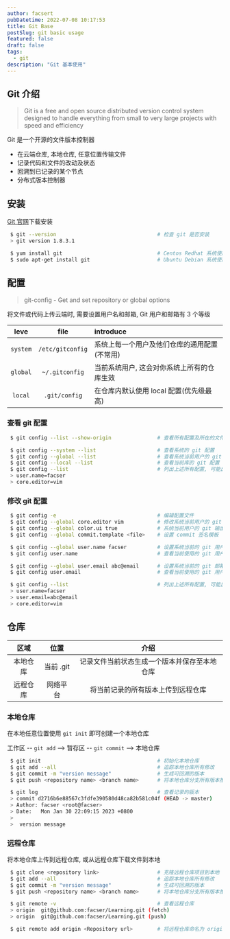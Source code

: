 ```yaml
---
author: facsert
pubDatetime: 2022-07-08 10:17:53
title: Git Base
postSlug: git basic usage
featured: false
draft: false
tags:
  - git
description: "Git 基本使用"
---
```


<!--
 * @Author       : facsert
 * @Date         : 2022-07-08 10:17:53
 * @LastEditTime : 2022-12-15 22:57:12
 * @Description  : edit description
-->

## Git 介绍

> Git is a free and open source distributed version control system designed to
> handle everything from small to very large projects with speed and efficiency

Git 是一个开源的文件版本控制器

- 在云端仓库, 本地仓库, 任意位置传输文件
- 记录代码和文件的改动及状态
- 回溯到已记录的某个节点
- 分布式版本控制器

## 安装

[Git 官网](https://git-scm.com/)下载安装

```bash
 $ git --version                                 # 检查 git 是否安装
 > git version 1.8.3.1

 $ yum install git                               # Centos Redhat 系统使用 yum 安装
 $ sudo apt-get install git                      # Ubuntu Debian 系统使用 apt
```

## 配置

> git-config - Get and set repository or global options

将文件或代码上传云端时, 需要设置用户名和邮箱, Git 用户和邮箱有 3 个等级

|   leve   |       file       | introduce                                    |
| :------: | :--------------: | :------------------------------------------- |
| `system` | `/etc/gitconfig` | 系统上每一个用户及他们仓库的通用配置(不常用) |
| `global` |  `~/.gitconfig`  | 当前系统用户, 这会对你系统上所有的仓库生效   |
| `local`  |  `.git/config`   | 在仓库内默认使用 local 配置(优先级最高)      |

### 查看 git 配置

```bash
 $ git config --list --show-origin               # 查看所有配置及所在的文件, 早期版本不支持

 $ git config --system --list                    # 查看系统的 git 配置
 $ git config --global --list                    # 查看系统当前用户的 git 配置
 $ git config --local --list                     # 查看当前库的 git 配置
 $ git config --list                             # 列出上述所有配置, 可能出现重复项
 > user.name=facser
 > core.editor=vim
```

### 修改 git 配置

```bash
 $ git config -e                                 # 编辑配置文件
 $ git config --global core.editor vim           # 修改系统当前用户的 git 编辑器为 vim
 $ git config --global color.ui true             # 系统当前用户的 git 输出显示颜色
 $ git config --global commit.template <file>    # 设置 commit 签名模板

 $ git config --global user.name facser          # 设置系统当前的 git 用户名为 facser
 $ git config user.name                          # 查看当前使用的 git 用户名

 $ git config --global user.email abc@email      # 设置系统当前的 git 邮箱为 abc@email
 $ git config user.email                         # 查看当前使用的 git 用户名

 $ git config --list                             # 列出上述所有配置, 可能出现重复项
 > user.name=facser
 > user.email=abc@email
 > core.editor=vim
```

## 仓库

|   区域   |   位置    |                     介绍                     |
| :------: | :-------: | :------------------------------------------: |
| 本地仓库 | 当前 .git | 记录文件当前状态生成一个版本并保存至本地仓库 |
| 远程仓库 | 网络平台  |      将当前记录的所有版本上传到远程仓库      |

### 本地仓库

在本地任意位置使用 `git init` 即可创建一个本地仓库

工作区 -- `git add` --> 暂存区 -- `git commit` --> 本地仓库

```bash
 $ git init                                      # 初始化本地仓库
 $ git add --all                                 # 追踪本地仓库所有修改
 $ git commit -m "version message"               # 生成可回溯的版本
 $ git push <repository name> <branch name>      # 将本地仓库分支所有版本推送到远程仓库对应分支

 $ git log                                       # 查看记录的版本
 > commit d2716b6e88567c3fdfe390580d48ca82b581c04f (HEAD -> master)
 > Author: facser <root@facser>
 > Date:   Mon Jan 30 22:09:15 2023 +0800
 >
 >  version message
```

### 远程仓库

将本地仓库上传到远程仓库, 或从远程仓库下载文件到本地

```bash
 $ git clone <repository link>                   # 克隆远程仓库项目到本地
 $ git add --all                                 # 追踪本地仓库所有修改
 $ git commit -m "version message"               # 生成可回溯的版本
 $ git push <repository name> <branch name>      # 将本地仓库分支所有版本推送到远程仓库对应分支

 $ git remote -v                                 # 查看远程仓库
 > origin  git@github.com:facser/Learning.git (fetch)
 > origin  git@github.com:facser/Learning.git (push)

 $ git remote add origin <Repository url>        # 将远程仓库命名为 origin 并关联本地仓库
```
